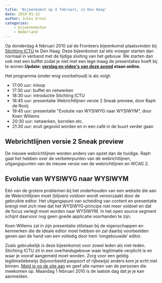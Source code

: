 ```yaml
---
title: 'Bijeenkomst op 4 februari, in Den Haag'
date: 2010-01-22
author: Jules Ernst
categories:
    - bijeenkomsten
    - Nederland
---
```


Op donderdag 4 februari 2010 zal de Fronteers bijeenkomst plaatsvinden bij [Stichting ICTU](http://www.ictu.nl/) te Den Haag. Deze bijeenkomst zal iets vroeger starten dan normaal in verband met de tijdige sluiting van het gebouw. We starten dan ook met een buffet zodat je niet met een lege maag de presentaties hoeft bij te wonen.**Update: [verslag en video's van deze avond](/bijeenkomsten/2010/stichting-ictu) staan online.**

Het programma (onder enig voorbehoud) is als volgt:

-   17:00 uur: inloop
-   17:30 uur: buffet en netwerken
-   18:30 uur: introductie Stichting ICTU
-   18:45 uur: presentatie Webrichtlijnen versie 2 Sneak preview, door Raph de Rooij
-   19:45 uur: presentatie "Evolutie van WYSIWYG naar WYSIWYM", door Koen Willems
-   20:30 uur: netwerken, borrelen etc.
-   21:30 uur: eruit gegooid worden en in een café in de buurt verder gaan

## Webrichtlijnen versie 2 Sneak preview

De nieuwe webrichtlijnen worden anders van opzet dan de huidige. Raph gaat het hebben over de verbeterpunten van de webrichtlijnen, uitgangspunten van de nieuwe versie van de webrichtlijnen en WCAG 2.

## Evolutie van WYSIWYG naar WYSIWYM

Eén van de grotere problemen bij het onderhouden van een website die aan de Webrichtlijnen moet (blijven) voldoen wordt veroorzaakt door de gebruikte editor. Het uitgangspunt van scheiding van content en presentatie brengt met zich mee dat het WYSIWYG-principe niet meer voldoet en dat de focus verlegt moet worden naar WYSIWYM. In het open source segment schijnt daarvoor nog geen goede applicatie voorhanden te zijn.

Koen Willems zal in zijn presentatie stilstaan bij de eigenschappen en kenmerken die de ideale editor moet hebben en zal daarbij voorbeelden geven aan de hand van een volledig door hem ‘omgebouwde’ editor.

Zoals gebruikelijk is deze bijeenkomst voor zowel leden als niet-leden. Stichting ICTU zit in een overheidsgebouw waar legitimatie verplicht is en waar je vooraf aangemeld moet worden. Zorg voor een geldig legitimatiebewijs (bijvoorbeeld paspoort of rijbewijs) anders kom je echt niet binnen. [Meld je op de site aan](/bijeenkomsten/planning#formulier-1) en geef alle namen van de personen die meekomen op. Maandag 1 februari 2010 is de laatste dag dat je je kan aanmelden.
